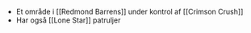* Et område i [[Redmond Barrens]] under kontrol af [[Crimson Crush]]
* Har også [[Lone Star]] patruljer